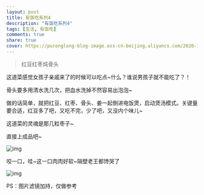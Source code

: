 ```yaml
---
layout: post
title: 有饭吃系列4
description: "有饭吃系列4"
tags: [生活, 有饭吃]
comments: true
share: true
cover: https://puronglong-blog-image.oss-cn-beijing.aliyuncs.com/2020-12-26-IMG_4259.JPG
---
```


> 红豆红枣炖骨头

<!-- more -->

这道菜感觉女孩子亲戚来了的时候可以吃点~什么？谁说男孩子就不能吃了？！

骨头要多用清水洗几次，把血水洗掉不然容易出泡泡~

做的话简单，就把红豆、红枣、骨头、姜一起倒进电饭煲，启动煲汤模式。关键量要合适，红豆多了吧，又吃不完，少了吧，又没内个味儿~

这道菜的灵魂是那几粒枣子~

直接上成品吧~

![img](https://puronglong-blog-image.oss-cn-beijing.aliyuncs.com/2020-12-26-IMG_4259.JPG)

咬一口，哇~这一口肉肉好软~隔壁老王都馋哭了

![img](https://puronglong-blog-image.oss-cn-beijing.aliyuncs.com/2020-12-26-IMG_4266.JPG)

PS：图片滤镜加持，仅做参考

